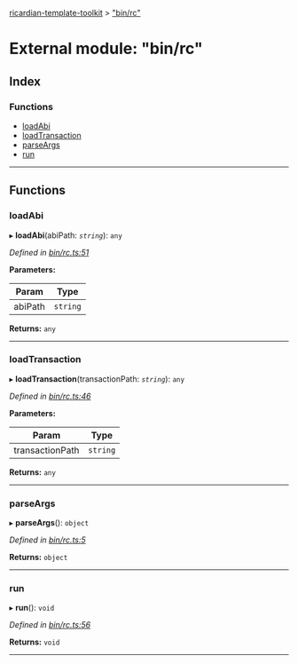 [ricardian-template-toolkit](../README.md) > ["bin/rc"](../modules/_bin_rc_.md)

# External module: "bin/rc"

## Index

### Functions

* [loadAbi](_bin_rc_.md#loadabi)
* [loadTransaction](_bin_rc_.md#loadtransaction)
* [parseArgs](_bin_rc_.md#parseargs)
* [run](_bin_rc_.md#run)

---

## Functions

<a id="loadabi"></a>

###  loadAbi

▸ **loadAbi**(abiPath: *`string`*): `any`

*Defined in [bin/rc.ts:51](https://github.com/EOSIO/ricardian-template-toolkit/blob/79eb9a7/src/bin/rc.ts#L51)*

**Parameters:**

| Param | Type |
| ------ | ------ |
| abiPath | `string` |

**Returns:** `any`

___
<a id="loadtransaction"></a>

###  loadTransaction

▸ **loadTransaction**(transactionPath: *`string`*): `any`

*Defined in [bin/rc.ts:46](https://github.com/EOSIO/ricardian-template-toolkit/blob/79eb9a7/src/bin/rc.ts#L46)*

**Parameters:**

| Param | Type |
| ------ | ------ |
| transactionPath | `string` |

**Returns:** `any`

___
<a id="parseargs"></a>

###  parseArgs

▸ **parseArgs**(): `object`

*Defined in [bin/rc.ts:5](https://github.com/EOSIO/ricardian-template-toolkit/blob/79eb9a7/src/bin/rc.ts#L5)*

**Returns:** `object`

___
<a id="run"></a>

###  run

▸ **run**(): `void`

*Defined in [bin/rc.ts:56](https://github.com/EOSIO/ricardian-template-toolkit/blob/79eb9a7/src/bin/rc.ts#L56)*

**Returns:** `void`

___

